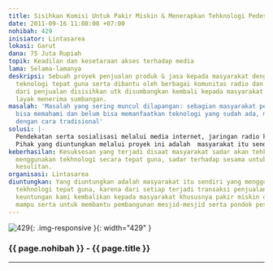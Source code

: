 ```yaml
---
title: Sisihkan Komisi Untuk Pakir Miskin & Menerapkan Tehknologi Pedesaan
date: 2011-09-16 11:08:00 +07:00
nohibah: 429
inisiator: Lintasarea
lokasi: Garut
dana: 75 Juta Rupiah
topik: Keadilan dan kesetaraan akses terhadap media
lama: Selama-lamanya
deskripsi: Sebuah proyek penjualan produk & jasa kepada masyarakat dengan memakai
  teknologi tepat guna serta dibantu oleh berbagai komunitas radio dan pemuda. Keuntungan
  dari penjualan disisihkan utk disumbangkan kembali kepada masyarakat dengan kategori
  layak menerima sumbangan.
masalah: 'Masalah yang sering muncul dilapangan: sebagian masyarakat pedesaan belum
  bisa memahami dan belum bisa memanfaatkan teknologi yang sudah ada, mereka memilih
  dengan cara tradisional'
solusi: |-
  Pendekatan serta sosialisasi melalui media internet, jaringan radio komunitas, sebar brosur, survey oleh jaringan pemuda pemudi dan mengadakan pertemuan langsung kepada masyarakat.
  Pihak yang diuntungkan melalui proyek ini adalah  masyarakat itu sendiri yang menggunakan fasilitas tekhnologi tepat guna, karena dari setiap terjadi transaksi penjualan atau pembayaran keuntungan kami kembalikan kepada masyarakat khususnya pakir miskin dan 100% tidak mampu serta untuk membantu pembangunan mesjid-mesjid serta pondok pesantren
keberhasilan: Kesuksesan yang terjadi disaat masyarakat sadar akan tehknologi dan
  menggunakan tekhnologi secara tepat guna, sadar terhadap sesama untuk membantu dalam
  kesulitan.
organisasi: Lintasarea
diuntungkan: Yang diuntungkan adalah masyarakat itu sendiri yang menggunakan fasilitas
  tekhnologi tepat guna, karena dari setiap terjadi transaksi penjualan atau pembayaran
  keuntungan kami kembalikan kepada masyarakat khususnya pakir miskin dan 100% tidak
  mampu serta untuk membantu pembangunan mesjid-mesjid serta pondok pesantren
---
```


![429](/static/img/hibahcmb/429.png){: .img-responsive }{: width="429" }

### {{ page.nohibah }} - {{ page.title }}

---
